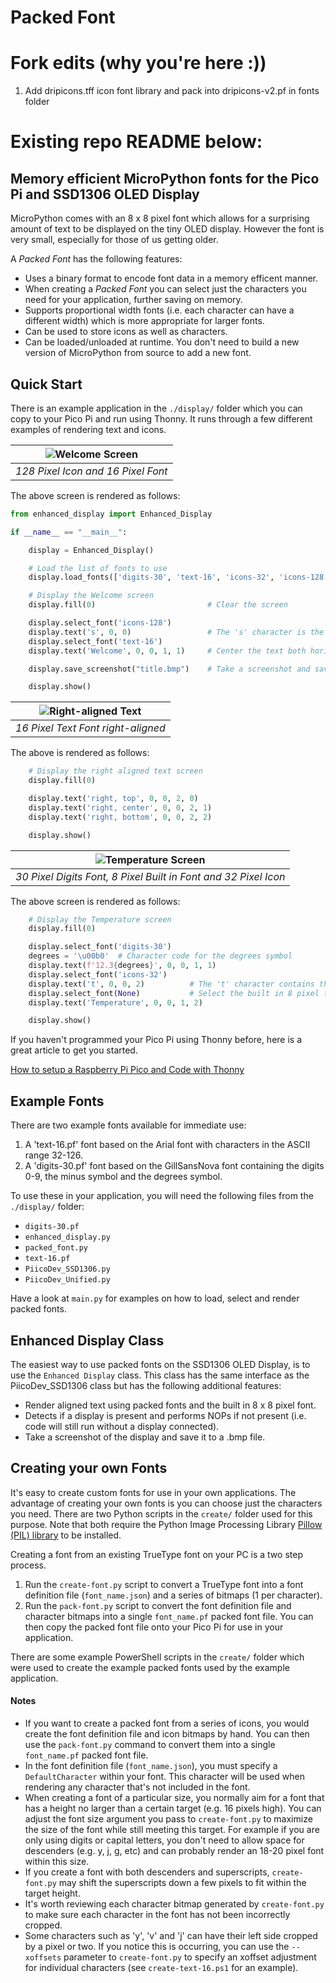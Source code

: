 # Packed Font
# Fork edits (why you're here :))
1. Add dripicons.tff icon font library and pack into dripicons-v2.pf in fonts folder

# Existing repo README below:

## Memory efficient MicroPython fonts for the Pico Pi and SSD1306 OLED Display

MicroPython comes with an 8 x 8 pixel font which allows for a surprising amount of text to be displayed on the tiny OLED display. However the font is very small, especially for those of us getting older.  

A _Packed Font_ has the following features:

  * Uses a binary format to encode font data in a memory efficent manner.
  * When creating a _Packed Font_ you can select just the characters you need for your application, further saving on memory. 
  * Supports proportional width fonts (i.e. each character can have a different width) which is more appropriate for larger fonts.
  * Can be used to store icons as well as characters.
  * Can be loaded/unloaded at runtime. You don't need to build a new version of MicroPython from source to add a new font.

## Quick Start

There is an example application in the `./display/` folder which you can copy to your Pico Pi and run using Thonny. It runs through a few different examples of rendering text and icons.


| ![Welcome Screen](screenshots/Welcome.bmp) |
|:--:|
|*128 Pixel Icon and 16 Pixel Font*|

The above screen is rendered as follows:

```python
from enhanced_display import Enhanced_Display

if __name__ == "__main__":

    display = Enhanced_Display()

    # Load the list of fonts to use
    display.load_fonts(['digits-30', 'text-16', 'icons-32', 'icons-128'])

    # Display the Welcome screen
    display.fill(0)                         # Clear the screen

    display.select_font('icons-128')
    display.text('s', 0, 0)                 # The 's' character is the Star icon
    display.select_font('text-16')
    display.text('Welcome', 0, 0, 1, 1)     # Center the text both horizontally and vertically.

    display.save_screenshot("title.bmp")    # Take a screenshot and save to file.

    display.show()
```
  

| ![Right-aligned Text](screenshots/right-aligned-text.bmp) |
|:--:|
|*16 Pixel Text Font right-aligned*|
  
The above is rendered as follows:

```python
    # Display the right aligned text screen
    display.fill(0)

    display.text('right, top', 0, 0, 2, 0)
    display.text('right, center', 0, 0, 2, 1)
    display.text('right, bottom', 0, 0, 2, 2)

    display.show()
```

| ![Temperature Screen](screenshots/temperature-screen.bmp) |
|:--:|
|*30 Pixel Digits Font, 8 Pixel Built in Font and 32 Pixel Icon*|

The above screen is rendered as follows:

```python
    # Display the Temperature screen
    display.fill(0)

    display.select_font('digits-30')
    degrees = '\u00b0'  # Character code for the degrees symbol
    display.text(f'12.3{degrees}', 0, 0, 1, 1)
    display.select_font('icons-32')
    display.text('t', 0, 0, 2)          # The 't' character contains the temperature icon
    display.select_font(None)           # Select the built in 8 pixel font
    display.text('Temperature', 0, 0, 1, 2)

    display.show()
```

If you haven't programmed your Pico Pi using Thonny before, here is a great article to get you started.

[How to setup a Raspberry Pi Pico and Code with Thonny](https://core-electronics.com.au/guides/how-to-setup-a-raspberry-pi-pico-and-code-with-thonny/)


## Example Fonts

There are two example fonts available for immediate use:

  1. A 'text-16.pf' font based on the Arial font with characters in the ASCII range 32-126.
  2. A 'digits-30.pf' font based on the GillSansNova font containing the digits 0-9, the minus symbol and the degrees symbol.

To use these in your application, you will need the following files from the `./display/` folder:

  * `digits-30.pf`
  * `enhanced_display.py`
  * `packed_font.py`
  * `text-16.pf`
  * `PiicoDev_SSD1306.py` 
  * `PiicoDev_Unified.py` 

Have a look at `main.py` for examples on how to load, select and render packed fonts.

## Enhanced Display Class

The easiest way to use packed fonts on the SSD1306 OLED Display, is to use the `Enhanced Display` class. This class has the same interface as the PiicoDev_SSD1306 class but has the following additional features:

  * Render aligned text using packed fonts and the built in 8 x 8 pixel font.
  * Detects if a display is present and performs NOPs if not present (i.e. code will still run without a display connected).
  * Take a screenshot of the display and save it to a .bmp file.

## Creating your own Fonts

It's easy to create custom fonts for use in your own applications. The advantage of creating your own fonts is you can choose just the characters you need. There are two Python scripts in the `create/` folder used for this purpose. Note that both require the Python Image Processing Library [Pillow (PIL) library](https://pillow.readthedocs.io/en/stable/index.html) to be installed.

Creating a font from an existing TrueType font on your PC is a two step process.

1. Run the `create-font.py` script to convert a TrueType font into a font definition file (`font_name.json`) and a series of bitmaps (1 per character).
2. Run the `pack-font.py` script to convert the font definition file and character bitmaps into a single `font_name.pf` packed font file. You can then copy the packed font file onto your Pico Pi for use in your application.

There are some example PowerShell scripts in the `create/` folder which were used to create the example packed fonts used by the example application.

#### Notes

* If you want to create a packed font from a series of icons, you would create the font definition file and icon bitmaps by hand. You can then use the `pack-font.py` command to convert them into a single `font_name.pf` packed font file.
* In the font definition file (`font_name.json`), you must specify a `DefaultCharacter` within your font. This character will be used when rendering any character that's not included in the font.
* When creating a font of a particular size, you normally aim for a font that has a height no larger than a certain target (e.g. 16 pixels high). You can adjust the font size argument you pass to `create-font.py` to maximize the size of the font while still meeting this target. For example if you are only using digits or capital letters, you don't need to allow space for descenders (e.g. y, j, g, etc) and can probably render an 18-20 pixel font within this size.
* If you create a font with both descenders and superscripts, `create-font.py` may shift the superscripts down a few pixels to fit within the target height.
* It's worth reviewing each character bitmap generated by `create-font.py` to make sure each character in the font has not been incorrectly cropped.
* Some characters such as 'y', 'v' and 'j' can have their left side cropped by a pixel or two. If you notice this is occurring, you can use the `--xoffsets` parameter to `create-font.py` to specify an xoffset adjustment for individual characters (see `create-text-16.ps1` for an example).
